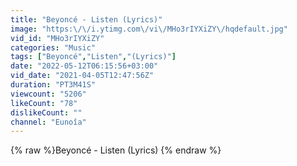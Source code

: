 ```yaml
---
title: "Beyoncé - Listen (Lyrics)"
image: "https:\/\/i.ytimg.com\/vi\/MHo3rIYXiZY\/hqdefault.jpg"
vid_id: "MHo3rIYXiZY"
categories: "Music"
tags: ["Beyoncé","Listen","(Lyrics)"]
date: "2022-05-12T06:15:56+03:00"
vid_date: "2021-04-05T12:47:56Z"
duration: "PT3M41S"
viewcount: "5206"
likeCount: "78"
dislikeCount: ""
channel: "Eunoîa"
---
```

{% raw %}Beyoncé - Listen (Lyrics) {% endraw %}
